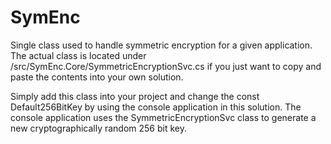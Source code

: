 SymEnc
======

Single class used to handle symmetric encryption for a given application. The actual class is located under /src/SymEnc.Core/SymmetricEncryptionSvc.cs if you just want to copy and paste the contents into your own solution.

Simply add this class into your project and change the const Default256BitKey by using the console application in this solution. The console application uses the SymmetricEncryptionSvc class to generate a new cryptographically random 256 bit key.
